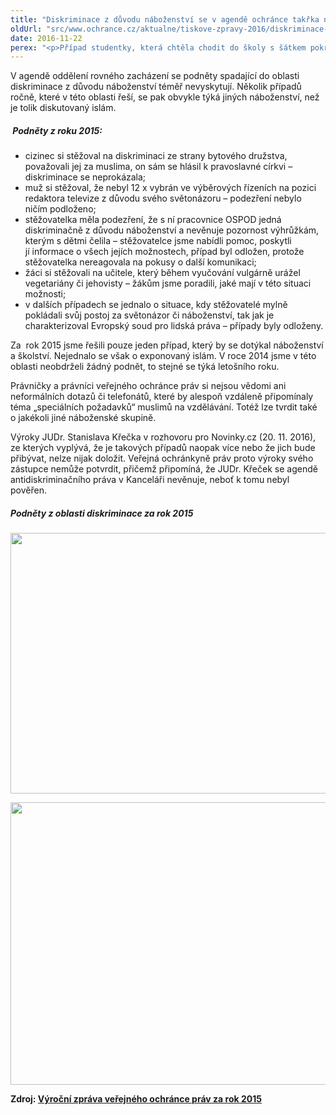 ```yaml
---
title: "Diskriminace z důvodu náboženství se v agendě ochránce takřka nevyskytuje"
oldUrl: "src/www.ochrance.cz/aktualne/tiskove-zpravy-2016/diskriminace-z-duvodu-nabozenstvi-se-v-agende-ochrance-takrka-nevyskytuje"
date: 2016-11-22
perex: "<p>Případ studentky, která chtěla chodit do školy s šátkem pokrývajícím její vlasy, ochránkyně ukončila zprávou v roce 2014. Zda může školní řád omezovat Listinu základních práv a svobod, o tom rozhodne soud. Případ budí tolik pozornosti také proto, že je v České republice ojedinělý. Na veřejného ochránce práv se v posledních letech s podobným tématem nikdo neobrátil. </p>"
---
```


<!-- imported from the old website -->

<p>V agendě oddělení rovného zacházení se podněty spadající do oblasti diskriminace z důvodu náboženství téměř nevyskytují. Několik případů ročně, které v této oblasti řeší, se pak obvykle týká jiných náboženství, než je tolik diskutovaný islám. </p> <h5> Podněty z roku 2015:</h5> <ul><li>cizinec si stěžoval na diskriminaci ze strany bytového družstva, považovali jej za muslima, on sám se hlásil k pravoslavné církvi – diskriminace se neprokázala;</li><li>muž si stěžoval, že nebyl 12 x vybrán ve výběrových řízeních na pozici redaktora televize z důvodu svého světonázoru – podezření nebylo ničím podloženo;</li><li>stěžovatelka měla podezření, že s ní pracovnice OSPOD jedná diskriminačně z důvodu náboženství a nevěnuje pozornost výhrůžkám, kterým s dětmi čelila – stěžovatelce jsme nabídli pomoc, poskytli jí informace o všech jejích možnostech, případ byl odložen, protože stěžovatelka nereagovala na pokusy o další komunikaci;</li><li>žáci si stěžovali na učitele, který během vyučování vulgárně urážel vegetariány či jehovisty – žákům jsme poradili, jaké mají v této situaci možnosti;</li><li>v dalších případech se jednalo o situace, kdy stěžovatelé mylně pokládali svůj postoj za světonázor či náboženství, tak jak je charakterizoval Evropský soud pro lidská práva – případy byly odloženy.</li></ul> <p>Za  rok 2015 jsme řešili pouze jeden případ, který by se dotýkal náboženství a školství. Nejednalo se však o exponovaný islám. V roce 2014 jsme v této oblasti neobdrželi žádný podnět, to stejné se týká letošního roku.</p> <p>Právničky a právníci veřejného ochránce práv si nejsou vědomi ani neformálních dotazů či telefonátů, které by alespoň vzdáleně připomínaly téma „speciálních požadavků“ muslimů na vzdělávání. Totéž lze tvrdit také o jakékoli jiné náboženské skupině. </p><p> Výroky JUDr. Stanislava Křečka v rozhovoru pro Novinky.cz (20. 11. 2016), ze kterých vyplývá, že je takových případů naopak více nebo že jich bude přibývat, nelze nijak doložit. Veřejná ochránkyně práv proto výroky svého zástupce nemůže potvrdit, přičemž připomíná, že JUDr. Křeček se agendě antidiskriminačního práva v Kanceláři nevěnuje, neboť k tomu nebyl pověřen.</p><h5>Podněty z oblasti diskriminace za rok 2015</h5><p></p><p></p><p><img src="https://www.ochrance.cz/uploads/RTEmagicC_oblasti_diskriminace_2015_01.png.png" width="618" height="417" alt="" /></p><p><img src="https://www.ochrance.cz/uploads/RTEmagicC_proc_se_citi_diksrimonovani_2015_01.png.png" width="601" height="452" alt="" /></p><p class="MsoNormal"><b>Zdroj: <a href="http://www.ochrance.cz/fileadmin/user_upload/zpravy_pro_poslaneckou_snemovnu/Souhrnna-zprava_VOP_2015.pdf">Výroční zpráva
veřejného ochránce práv za rok 2015</a></b></p>
